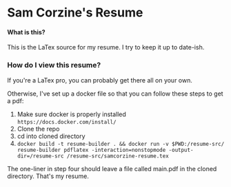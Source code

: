 # Sam Corzine's Resume


#### What is this?

This is the LaTex source for my resume. I try to keep it up to date-ish.

### How do I view this resume?

If you're a LaTex pro, you can probably get there all on your own. 

Otherwise, I've set up a docker file so that you can follow these steps to get a pdf:

1. Make sure docker is properly installed `https://docs.docker.com/install/`
2. Clone the repo
3. cd into cloned directory
4. `docker build -t resume-builder . && docker run -v $PWD:/resume-src/ resume-builder pdflatex -interaction=nonstopmode -output-dir=/resume-src /resume-src/samcorzine-resume.tex`

The one-liner in step four should leave a file called main.pdf in the cloned directory. That's my resume.

